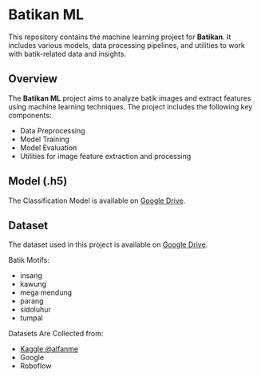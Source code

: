 # Batikan ML

This repository contains the machine learning project for **Batikan**. It includes various models, data processing pipelines, and utilities to work with batik-related data and insights.

## Overview

The **Batikan ML** project aims to analyze batik images and extract features using machine learning techniques. The project includes the following key components:

- Data Preprocessing
- Model Training
- Model Evaluation
- Utilities for image feature extraction and processing

## Model (.h5)

The Classification Model is available on [Google Drive](https://drive.google.com/file/d/1AKbp3UzuVDuL9WHdOGnd9VYUo3dbMNAQ/view?usp=drive_link).

## Dataset

The dataset used in this project is available on [Google Drive](https://drive.google.com/drive/folders/1bkKK0lqCNtoNIndkFr2Hwem9-q7fei3G?usp=sharing).

Batik Motifs:

- insang
- kawung
- mega mendung
- parang
- sidoluhur
- tumpal

Datasets Are Collected from:
- [Kaggle @alfanme](https://www.kaggle.com/datasets/alfanme/indonesian-batik-motifs-corak-app)
- Google
- Roboflow

